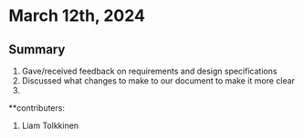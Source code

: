 # March 12th, 2024

## Summary
1. Gave/received feedback on requirements and design specifications
2. Discussed what changes to make to our document to make it more clear
3. 

**contributers:
1. Liam Tolkkinen
